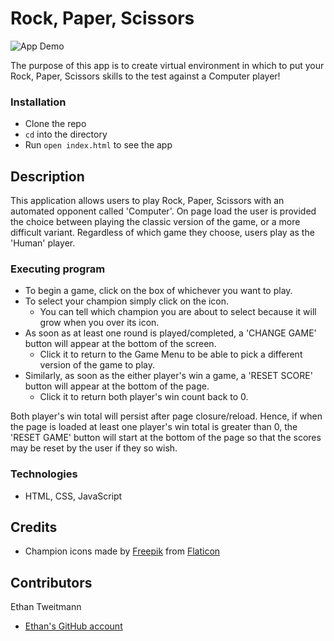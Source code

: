 # Rock, Paper, Scissors
![App Demo](https://github.com/ectweitmann/intention-timer/blob/main/assets/readme.gif)

The purpose of this app is to create virtual environment in which to put your Rock, Paper, Scissors skills to the test against a Computer player!

### Installation

* Clone the repo
* `cd` into the directory
* Run `open index.html` to see the app

## Description

This application allows users to play Rock, Paper, Scissors with an automated opponent called 'Computer'. On page load the user is provided the choice between playing the classic version of the game, or a more difficult variant. Regardless of which game they choose, users play as the 'Human' player.

### Executing program

* To begin a game, click on the box of whichever you want to play.
* To select your champion simply click on the icon.
  - You can tell which champion you are about to select because it will grow when you over its icon.
* As soon as at least one round is played/completed, a 'CHANGE GAME' button will appear at the bottom of the screen.
  - Click it to return to the Game Menu to be able to pick a different version of the game to play.
* Similarly, as soon as the either player's win a game, a 'RESET SCORE' button will appear at the bottom of the page.
  - Click it to return both player's win count back to 0.

Both player's win total will persist after page closure/reload. Hence, if when the page is loaded at least one player's win total is greater than 0, the 'RESET GAME' button will start at the bottom of the page so that the scores may be reset by the user if they so wish.

### Technologies

* HTML, CSS, JavaScript

## Credits

- Champion icons made by [Freepik]("https://www.freepik.com") from [Flaticon]("https://www.flaticon.com/")


## Contributors
Ethan Tweitmann
- [Ethan's GitHub account](https://github.com/ectweitmann)
